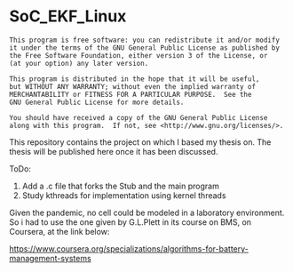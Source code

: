 # SoC_EKF_Linux

    This program is free software: you can redistribute it and/or modify
    it under the terms of the GNU General Public License as published by
    the Free Software Foundation, either version 3 of the License, or
    (at your option) any later version.

    This program is distributed in the hope that it will be useful,
    but WITHOUT ANY WARRANTY; without even the implied warranty of
    MERCHANTABILITY or FITNESS FOR A PARTICULAR PURPOSE.  See the
    GNU General Public License for more details.

    You should have received a copy of the GNU General Public License
    along with this program.  If not, see <http://www.gnu.org/licenses/>.
    
This repository contains the project on which I based my thesis on. 
The thesis will be published here once it has been discussed.

ToDo:
1. Add a .c file that forks the Stub and the main program
2. Study kthreads for implementation using kernel threads

Given the pandemic, no cell could be modeled in a laboratory environment. So i had to use the one given by G.L.Plett in its course on BMS, on Coursera, at the link below:

https://www.coursera.org/specializations/algorithms-for-battery-management-systems
